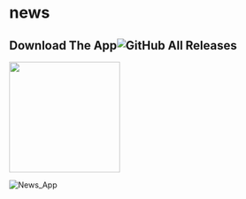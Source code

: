 # news
## Download The App![GitHub All Releases](https://img.shields.io/github/downloads/HusseinMohamed99/Breaking-News/total?color=green)
<a href="https://github.com/HusseinMohamed99/Breaking-News/releases/download/v0.1.0/Breaking.News.apk"><img src="https://playerzon.com/asset/download.png" width="200"></img></a>




![News_App](https://user-images.githubusercontent.com/84459939/189492649-395d91b7-41fc-4172-ad15-4354d744cadb.png)
